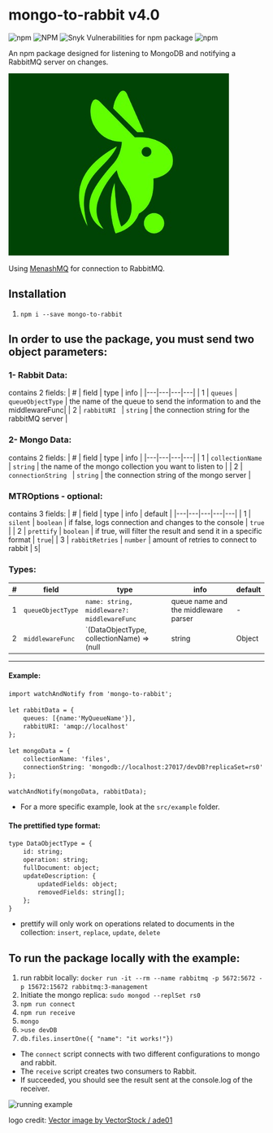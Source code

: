 # mongo-to-rabbit v4.0

![npm](https://img.shields.io/npm/v/mongo-to-rabbit?color=green)
![NPM](https://img.shields.io/npm/l/mongo-to-rabbit)
![Snyk Vulnerabilities for npm package](https://img.shields.io/snyk/vulnerabilities/npm/mongo-to-rabbit)
![npm](https://img.shields.io/npm/dt/mongo-to-rabbit)

An npm package designed for listening to MongoDB and notifying a RabbitMQ server on changes.

![MTR logo](src/utils/images/MTR-logo.jpeg)

Using [MenashMQ](https://www.npmjs.com/package/menashmq) for connection to RabbitMQ.

## Installation
1. `npm i --save mongo-to-rabbit`

## In order to use the package, you must send two object parameters:

### 1- Rabbit Data:
contains 2 fields: 
| #  | field | type | info |
|---|---|---|---|
| 1 | `queues`  | `queueObjectType` | the name of the queue to send the information to and the middlewareFunc|
| 2 | `rabbitURI `  | `string` | the connection string for the rabbitMQ server |

### 2- Mongo Data:

contains 2 fields:
| #  | field | type | info |
|---|---|---|---|
| 1 | `collectionName`  | `string` | the name of the mongo collection you want to listen to |
| 2 | `connectionString `  | `string` | the connection string of the mongo server |

### MTROptions - optional:

contains 3 fields:
| #  | field | type | info | default |
|---|---|---|---|---|
| 1 | `silent`  | `boolean` | if false, logs connection and changes to the console | `true` |
| 2 | `prettify`  | `boolean` | if true, will filter the result and send it in a specific format | `true`|
| 3 | `rabbitRetries`  | `number` | amount of retries to connect to rabbit | `5`| 




### Types:
| #  | field | type | info | default |
|---|---|---|---|---|
|1| `queueObjectType`| `name: string, middleware?: middlewareFunc`| queue name and the middleware parser | -
|2|`middlewareFunc` | `(DataObjectType, collectionName) => (null | string | Object | Buffer | string[] | Object[] | Buffer[] | undefined)` | A function for manipulating the prettified data received from the listener before sending it to the queue. will only work with  a `prettify:true`. | [identity function](https://en.wikipedia.org/wiki/Identity_function)

___
#### Example: 
```node
import watchAndNotify from 'mongo-to-rabbit';

let rabbitData = {
    queues: [{name:'MyQueueName'}],
    rabbitURI: 'amqp://localhost'
};

let mongoData = {  
    collectionName: 'files',
    connectionString: 'mongodb://localhost:27017/devDB?replicaSet=rs0'
};

watchAndNotify(mongoData, rabbitData);
```
* For a more specific example, look at the `src/example` folder.

#### The prettified type format:
```node
type DataObjectType = {  
    id: string;  
    operation: string;  
    fullDocument: object;  
    updateDescription: {  
        updatedFields: object;  
        removedFields: string[];  
    };  
}
```
* prettify will only work on operations related to documents in the collection: `insert`, `replace`, `update`, `delete`

## To run the package locally with the example: 
1. run rabbit locally: `docker run -it --rm --name rabbitmq -p 5672:5672 -p 15672:15672 rabbitmq:3-management`
2. Initiate the mongo replica: `sudo mongod --replSet rs0`
3. `npm run connect`
4. `npm run receive`
5. `mongo`
6. `>use devDB`
7. `db.files.insertOne({ "name": "it works!"})`

* The `connect` script connects with two different configurations to mongo and rabbit. 
* The `receive` script creates two consumers to Rabbit.
* If succeeded, you should see the result sent at the console.log of the receiver.

![running example](https://media.giphy.com/media/mT5dpljEpj5uscgFH9/giphy.gif)

logo credit: <a href="https://www.vectorstock.com/royalty-free-vector/rabbit-leaf-naturally-creative-logo-vector-26785526">Vector image by VectorStock / ade01</a>
